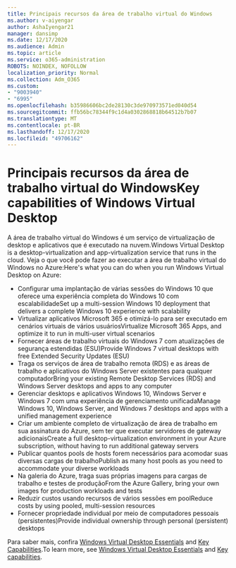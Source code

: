```yaml
---
title: Principais recursos da área de trabalho virtual do Windows
ms.author: v-aiyengar
author: AshaIyengar21
manager: dansimp
ms.date: 12/17/2020
ms.audience: Admin
ms.topic: article
ms.service: o365-administration
ROBOTS: NOINDEX, NOFOLLOW
localization_priority: Normal
ms.collection: Adm_O365
ms.custom:
- "9003940"
- "6995"
ms.openlocfilehash: b35986606bc2de28130c3de970973571ed040d54
ms.sourcegitcommit: ffb56bc78344f9c1d4a0302868818b64512b7b07
ms.translationtype: MT
ms.contentlocale: pt-BR
ms.lasthandoff: 12/17/2020
ms.locfileid: "49706162"
---
```

# <a name="key-capabilities-of-windows-virtual-desktop"></a><span data-ttu-id="d72ae-102">Principais recursos da área de trabalho virtual do Windows</span><span class="sxs-lookup"><span data-stu-id="d72ae-102">Key capabilities of Windows Virtual Desktop</span></span>

<span data-ttu-id="d72ae-103">A área de trabalho virtual do Windows é um serviço de virtualização de desktop e aplicativos que é executado na nuvem.</span><span class="sxs-lookup"><span data-stu-id="d72ae-103">Windows Virtual Desktop is a desktop-virtualization and app-virtualization service that runs in the cloud.</span></span> <span data-ttu-id="d72ae-104">Veja o que você pode fazer ao executar a área de trabalho virtual do Windows no Azure:</span><span class="sxs-lookup"><span data-stu-id="d72ae-104">Here's what you can do when you run Windows Virtual Desktop on Azure:</span></span>

- <span data-ttu-id="d72ae-105">Configurar uma implantação de várias sessões do Windows 10 que oferece uma experiência completa do Windows 10 com escalabilidade</span><span class="sxs-lookup"><span data-stu-id="d72ae-105">Set up a multi-session Windows 10 deployment that delivers a complete Windows 10 experience with scalability</span></span>
- <span data-ttu-id="d72ae-106">Virtualizar aplicativos Microsoft 365 e otimizá-lo para ser executado em cenários virtuais de vários usuários</span><span class="sxs-lookup"><span data-stu-id="d72ae-106">Virtualize Microsoft 365 Apps, and optimize it to run in multi-user virtual scenarios</span></span>
- <span data-ttu-id="d72ae-107">Fornecer áreas de trabalho virtuais do Windows 7 com atualizações de segurança estendidas (ESU)</span><span class="sxs-lookup"><span data-stu-id="d72ae-107">Provide Windows 7 virtual desktops with free Extended Security Updates (ESU)</span></span>
- <span data-ttu-id="d72ae-108">Traga os serviços de área de trabalho remota (RDS) e as áreas de trabalho e aplicativos do Windows Server existentes para qualquer computador</span><span class="sxs-lookup"><span data-stu-id="d72ae-108">Bring your existing Remote Desktop Services (RDS) and Windows Server desktops and apps to any computer</span></span>
- <span data-ttu-id="d72ae-109">Gerenciar desktops e aplicativos Windows 10, Windows Server e Windows 7 com uma experiência de gerenciamento unificada</span><span class="sxs-lookup"><span data-stu-id="d72ae-109">Manage Windows 10, Windows Server, and Windows 7 desktops and apps with a unified management experience</span></span>
- <span data-ttu-id="d72ae-110">Criar um ambiente completo de virtualização de área de trabalho em sua assinatura do Azure, sem ter que executar servidores de gateway adicionais</span><span class="sxs-lookup"><span data-stu-id="d72ae-110">Create a full desktop-virtualization environment in your Azure subscription, without having to run additional gateway servers</span></span>
- <span data-ttu-id="d72ae-111">Publicar quantos pools de hosts forem necessários para acomodar suas diversas cargas de trabalho</span><span class="sxs-lookup"><span data-stu-id="d72ae-111">Publish as many host pools as you need to accommodate your diverse workloads</span></span>
- <span data-ttu-id="d72ae-112">Na galeria do Azure, traga suas próprias imagens para cargas de trabalho e testes de produção</span><span class="sxs-lookup"><span data-stu-id="d72ae-112">From the Azure Gallery, bring your own images for production workloads and tests</span></span>
- <span data-ttu-id="d72ae-113">Reduzir custos usando recursos de vários sessões em pool</span><span class="sxs-lookup"><span data-stu-id="d72ae-113">Reduce costs by using pooled, multi-session resources</span></span>
- <span data-ttu-id="d72ae-114">Fornecer propriedade individual por meio de computadores pessoais (persistentes)</span><span class="sxs-lookup"><span data-stu-id="d72ae-114">Provide individual ownership through personal (persistent) desktops</span></span>

<span data-ttu-id="d72ae-115">Para saber mais, confira [Windows Virtual Desktop Essentials](https://go.microsoft.com/fwlink/?linkid=2127033) and [Key Capabilities](https://go.microsoft.com/fwlink/?linkid=2127033).</span><span class="sxs-lookup"><span data-stu-id="d72ae-115">To learn more, see [Windows Virtual Desktop Essentials](https://go.microsoft.com/fwlink/?linkid=2127033) and [Key capabilities](https://go.microsoft.com/fwlink/?linkid=2127033).</span></span>

